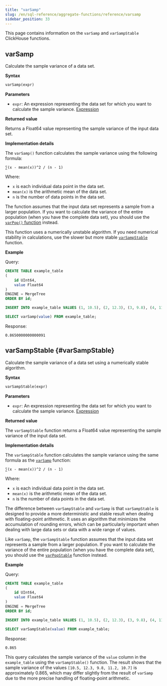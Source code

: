 ```yaml
---
title: "varSamp"
slug: /en/sql-reference/aggregate-functions/reference/varsamp
sidebar_position: 33
---
```


This page contains information on the `varSamp` and `varSampStable` ClickHouse functions.

## varSamp

Calculate the sample variance of a data set.

**Syntax**

```sql
varSamp(expr)
```

**Parameters**

- `expr`: An expression representing the data set for which you want to calculate the sample variance. [Expression](../../syntax#syntax-expressions)

**Returned value**

Returns a Float64 value representing the sample variance of the input data set.

**Implementation details**

The `varSamp()` function calculates the sample variance using the following formula:

```plaintext
∑(x - mean(x))^2 / (n - 1)
```

Where:

- `x` is each individual data point in the data set.
- `mean(x)` is the arithmetic mean of the data set.
- `n` is the number of data points in the data set.

The function assumes that the input data set represents a sample from a larger population. If you want to calculate the variance of the entire population (when you have the complete data set), you should use the [`varPop()` function](./varpop#varpop) instead.

This function uses a numerically unstable algorithm. If you need numerical stability in calculations, use the slower but more stable [`varSampStable`](#varSampStable) function.

**Example**

Query:

```sql
CREATE TABLE example_table
(
    id UInt64,
    value Float64
)
ENGINE = MergeTree
ORDER BY id;

INSERT INTO example_table VALUES (1, 10.5), (2, 12.3), (3, 9.8), (4, 11.2), (5, 10.7);

SELECT varSamp(value) FROM example_table;
```

Response:

```response
0.8650000000000091
```

## varSampStable {#varSampStable}

Calculate the sample variance of a data set using a numerically stable algorithm.

**Syntax**

```sql
varSampStable(expr)
```

**Parameters**

- `expr`: An expression representing the data set for which you want to calculate the sample variance. [Expression](../../syntax#syntax-expressions)

**Returned value**

The `varSampStable` function returns a Float64 value representing the sample variance of the input data set.

**Implementation details**

The `varSampStable` function calculates the sample variance using the same formula as the [`varSamp`](#varSamp) function:

```plaintext
∑(x - mean(x))^2 / (n - 1)
```

Where:
- `x` is each individual data point in the data set.
- `mean(x)` is the arithmetic mean of the data set.
- `n` is the number of data points in the data set.

The difference between `varSampStable` and `varSamp` is that `varSampStable` is designed to provide a more deterministic and stable result when dealing with floating-point arithmetic. It uses an algorithm that minimizes the accumulation of rounding errors, which can be particularly important when dealing with large data sets or data with a wide range of values.

Like `varSamp`, the `varSampStable` function assumes that the input data set represents a sample from a larger population. If you want to calculate the variance of the entire population (when you have the complete data set), you should use the [`varPopStable`](./varpop#varpopstable) function instead.

**Example**

Query:

```sql
CREATE TABLE example_table
(
    id UInt64,
    value Float64
)
ENGINE = MergeTree
ORDER BY id;

INSERT INTO example_table VALUES (1, 10.5), (2, 12.3), (3, 9.8), (4, 11.2), (5, 10.7);

SELECT varSampStable(value) FROM example_table;
```

Response:

```response
0.865
```

This query calculates the sample variance of the `value` column in the `example_table` using the `varSampStable()` function. The result shows that the sample variance of the values `[10.5, 12.3, 9.8, 11.2, 10.7]` is approximately 0.865, which may differ slightly from the result of `varSamp` due to the more precise handling of floating-point arithmetic.
